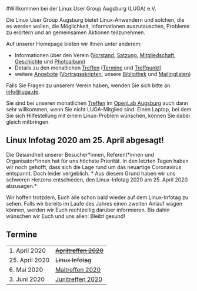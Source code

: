 #Willkommen bei der Linux User Group Augsburg (LUGA) e.V.

Die Linux User Group Augsburg bietet Linux-Anwendern und solchen, die es werden wollen, die Möglichkeit, Informationen auszutauschen, Probleme zu erörtern und an gemeinsamen Aktionen teilzunehmen.

Auf unserer Homepage bieten wir Ihnen unter anderem:

* Informationen über den Verein ([Vorstand](/Wir_ueber_uns/Kontakte/), 
[Satzung](/Wir_ueber_uns/Satzung/), [Mitgliedschaft](/Wir_ueber_uns/Mitgliedschaft/), 
[Geschichte](/Wir_ueber_uns/Geschichte/) und [Photoalbum](/Wir_ueber_uns/Album/))
* Details zu den monatlichen [Treffen](/Treffen/) ([Termine](/Treffen/Termine/) und 
[Treffpunkt](/Treffen/Treffpunkt/))
* weitere [Angebote](/Angebote/) ([Vortragsskripten](/Angebote/Vortraege/),
unsere [Bibliothek](/Angebote/Bibliothek/) und [Mailinglisten](/Angebote/Mailinglisten/))

Falls Sie Fragen zu unserem Verein haben, wenden Sie sich bitte an info@luga.de.

Sie sind bei unseren monatlichen [Treffen](/Treffen/) im [OpenLab Augsburg](https://openlab-augsburg.de) auch dann sehr willkommen, wenn Sie nicht LUGA-Mitglied sind.
Einen Laptop, bei dem Sie sich Hilfestellung mit einem Linux-Problem wünschen, können Sie dabei gleich mitbringen.

## Linux Infotag 2020 am 25. April abgesagt!

Die Gesundheit unserer Besucher\*innen, Referent\*innen und Organisator\*innen hat für uns höchste Priorität. In den letzten Tagen haben wir noch gehofft, dass sich die Lage rund um das neuartige Coronavirus entspannt. Doch leider vergeblich. * Aus diesem Grund haben wir uns schweren Herzens entschieden, den Linux-Infotag 2020 am 25. April 2020 abzusagen.*

Wir hoffen trotzdem, Euch alle schon bald wieder auf dem Linux-Infotag zu sehen. Falls wir bereits im Laufe des Jahres einen zweiten Anlauf wagen können, werden wir Euch rechtzeitig darüber informieren. Bis dahin wünschen wir Euch und uns allen: Bleibt gesund!

## Termine

|||
|-|-|
|1. April 2020|<strike>[Apriltreffen 2020](/Treffen/Termine/04_2020/)<strike>|Wurde aufgrund der Corona-Pandemie abgesagt.
|25. April 2020|<strike>Linux Infotag</strike>|Wurde aufgrund der Corona-Pandemie abgesagt. 
|6. Mai 2020|[Maitreffen 2020](/Treffen/Termine/05_2020/)|
|3. Juni 2020|[Junitreffen 2020](/Treffen/Termine/06_2020/)|
